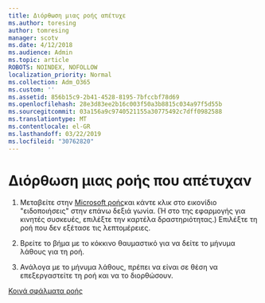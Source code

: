 ```yaml
---
title: Διόρθωση μιας ροής απέτυχε
ms.author: toresing
author: tomresing
manager: scotv
ms.date: 4/12/2018
ms.audience: Admin
ms.topic: article
ROBOTS: NOINDEX, NOFOLLOW
localization_priority: Normal
ms.collection: Adm_O365
ms.custom: ''
ms.assetid: 856b15c9-2b41-4528-8195-7bfccbf78d69
ms.openlocfilehash: 28e3d83ee2b16c003f50a3b8815c034a97f5d55b
ms.sourcegitcommit: 03a156a9c9740521155a30775492c7dff0982588
ms.translationtype: MT
ms.contentlocale: el-GR
ms.lasthandoff: 03/22/2019
ms.locfileid: "30762820"
---
```

# <a name="fix-a-flow-that-failed"></a>Διόρθωση μιας ροής που απέτυχαν

1. Μεταβείτε στην [Microsoft ροής](https://flow.microsoft.com/)και κάντε κλικ στο εικονίδιο "ειδοποιήσεις" στην επάνω δεξιά γωνία. (Ή στο της εφαρμογής για κινητές συσκευές, επιλέξτε την καρτέλα δραστηριότητας.) Επιλέξτε τη ροή που δεν εξέτασε τις λεπτομέρειες.
    
2. Βρείτε το βήμα με το κόκκινο θαυμαστικό για να δείτε το μήνυμα λάθους για τη ροή.
    
3. Ανάλογα με το μήνυμα λάθους, πρέπει να είναι σε θέση να επεξεργαστείτε τη ροή και να το διορθώσουν. 
    
[Κοινά σφάλματα ροής](https://go.microsoft.com/fwlink/?linkid=872110)
  

